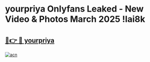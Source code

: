 # yourpriya Onlyfans Leaked - New Video & Photos March 2025 !lai8k

# <h2><a href="https://poik4s.iuczelnia.edu.pl?title=yourpriya&ref=lai8k">🔗👉 🔴 yourpriya</a></h2>

[![acn](https://github.com/user-attachments/assets/0f9c940e-d8b0-45ae-aac7-cd30a18b3e1c)](https://poik4s.iuczelnia.edu.pl?title=yourpriya&ref=lai8k)

